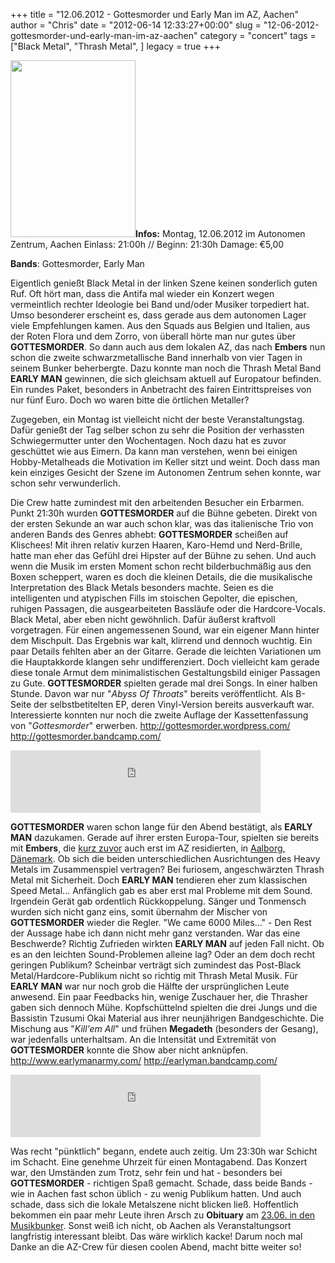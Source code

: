 +++
title = "12.06.2012 - Gottesmorder und Early Man im AZ, Aachen"
author = "Chris"
date = "2012-06-14 12:33:27+00:00"
slug = "12-06-2012-gottesmorder-und-early-man-im-az-aachen"
category = "concert"
tags = ["Black Metal", "Thrash Metal", ]
legacy = true
+++

<img src="images//2012/06/2012-06-12-Gottesmorder-Early-Man-AZ-Aachen.jpg" alt="" title="2012-06-12 - Gottesmorder - Early Man - AZ Aachen" width="200" height="283" class="alignnone size-full wp-image-8397 coverImg" />**Infos:**
Montag, 12.06.2012 im Autonomen Zentrum, Aachen
Einlass: 21:00h // Beginn: 21:30h
Damage: €5,00

**Bands**: Gottesmorder, Early Man

Eigentlich genießt Black Metal in der linken Szene keinen sonderlich guten Ruf. Oft hört man, dass die Antifa mal wieder ein Konzert wegen vermeintlich rechter Ideologie bei Band und/oder Musiker torpediert hat. Umso besonderer erscheint es, dass gerade aus dem autonomen Lager viele Empfehlungen kamen. Aus den Squads aus Belgien und Italien, aus der Roten Flora und dem Zorro, von überall hörte man nur gutes über **GOTTESMORDER**. So dann auch aus dem lokalen AZ, das nach **Embers** nun schon die zweite schwarzmetallische Band innerhalb von vier Tagen in seinem Bunker beherbergte. Dazu konnte man noch die Thrash Metal Band **EARLY MAN** gewinnen, die sich gleichsam aktuell auf Europatour befinden. Ein rundes Paket, besonders in Anbetracht des fairen Eintrittspreises von nur fünf Euro. Doch wo waren bitte die örtlichen Metaller?

Zugegeben, ein Montag ist vielleicht nicht der beste Veranstaltungstag. Dafür genießt der Tag selber schon zu sehr die Position der verhassten Schwiegermutter unter den Wochentagen. Noch dazu hat es zuvor geschüttet wie aus Eimern. Da kann man verstehen, wenn bei einigen  Hobby-Metalheads die Motivation im Keller sitzt und weint. Doch dass man kein einziges Gesicht der Szene im Autonomen Zentrum sehen konnte, war schon sehr verwunderlich.

Die Crew hatte zumindest mit den arbeitenden Besucher ein Erbarmen. Punkt 21:30h wurden **GOTTESMORDER** auf die Bühne gebeten. Direkt von der ersten Sekunde an war auch schon klar, was das italienische Trio von anderen Bands des Genres abhebt: **GOTTESMORDER** scheißen auf Klischees! Mit ihren relativ kurzen Haaren, Karo-Hemd und Nerd-Brille, hatte man eher das Gefühl drei Hipster auf der Bühne zu sehen. Und auch wenn die Musik im ersten Moment schon recht bilderbuchmäßig aus den Boxen scheppert, waren es doch die kleinen Details, die die musikalische Interpretation des Black Metals besonders machte. Seien es die intelligenten und atypischen Fills im stoischen Gepolter, die epischen, ruhigen Passagen, die ausgearbeiteten Bassläufe oder die Hardcore-Vocals. Black Metal, aber eben nicht gewöhnlich. Dafür äußerst kraftvoll vorgetragen. 
Für einen angemessenen Sound, war ein eigener Mann hinter dem Mischpult. Das Ergebnis war kalt, klirrend und dennoch wuchtig. Ein paar Details fehlten aber an der Gitarre. Gerade die leichten Variationen um die Hauptakkorde klangen sehr undifferenziert. Doch vielleicht kam gerade diese tonale Armut dem minimalistischen Gestaltungsbild einiger Passagen zu Gute. **GOTTESMORDER** spielten gerade mal drei Songs. In einer halben Stunde. Davon war nur "_Abyss Of Throats_" bereits veröffentlicht. Als B-Seite der selbstbetitelten EP, deren Vinyl-Version bereits ausverkauft war. Interessierte konnten nur noch die zweite Auflage der Kassettenfassung von "_Gottesmorder_" erwerben.
<a href="http://gottesmorder.wordpress.com/">http://gottesmorder.wordpress.com/</a>
<a href="http://gottesmorder.bandcamp.com/">http://gottesmorder.bandcamp.com/</a>

<iframe width="400" height="100" style="position: relative; display: block; width: 400px; height: 100px;" src="http://bandcamp.com/EmbeddedPlayer/v=2/album=661909884/size=venti/bgcol=222222/linkcol=FFFFFF/" allowtransparency="true" frameborder="0"><a href="http://gottesmorder.bandcamp.com/album/gottesmorder-ep">Gottesmorder EP by Gottesmorder</a></iframe>

 
**GOTTESMORDER** waren schon lange für den Abend bestätigt, als **EARLY MAN** dazukamen. Gerade auf ihrer ersten Europa-Tour, spielten  sie bereits mit **Embers**, die <a href="http://necroslaughter.de/2012/06/07-06-2012-m-m-a-und-embers-im-az-aachen/" title="07.06.2012 – M.M.A. und Embers im AZ, Aachen">kurz zuvor</a> auch erst im AZ residierten, in <a href="http://www.cvltnation.com/cvlt-nation-exclusiveembers-tour-diarypart-nine/">Aalborg, Dänemark</a>. Ob sich die beiden unterschiedlichen Ausrichtungen des Heavy Metals im Zusammenspiel vertragen? Bei furiosem, angeschwärzten Thrash Metal mit Sicherheit. Doch **EARLY MAN** tendieren eher zum klassischen Speed Metal...
Anfänglich gab es aber erst mal Probleme mit dem Sound. Irgendein Gerät gab ordentlich Rückkoppelung. Sänger und Tonmensch wurden sich nicht ganz eins, somit übernahm der Mischer von **GOTTESMORDER** wieder die Regler. "We came 6000 Miles..." - Den Rest der Aussage habe ich dann nicht mehr ganz verstanden. War das eine Beschwerde? Richtig Zufrieden wirkten **EARLY MAN** auf jeden Fall nicht. Ob es an den leichten Sound-Problemen alleine lag? Oder an dem doch recht geringen Publikum? Scheinbar verträgt sich zumindest das Post-Black Metal/Hardcore-Publikum nicht so richtig mit Thrash Metal Musik. Für **EARLY MAN** war nur noch grob die Hälfte der ursprünglichen Leute anwesend. 
Ein paar Feedbacks hin, wenige Zuschauer her, die Thrasher gaben sich dennoch Mühe. Kopfschüttelnd spielten die drei Jungs und die Bassistin Tzusumi Okai Material aus ihrer neunjährigen Bandgeschichte. Die Mischung aus "_Kill'em All_" und frühen **Megadeth** (besonders der Gesang), war jedenfalls unterhaltsam. An die Intensität und Extremität von **GOTTESMORDER** konnte die Show aber  nicht anknüpfen. 
<a href="http://www.earlymanarmy.com/">http://www.earlymanarmy.com/</a>
<a href="http://earlyman.bandcamp.com/">http://earlyman.bandcamp.com/</a>

<iframe width="400" height="100" style="position: relative; display: block; width: 400px; height: 100px;" src="http://bandcamp.com/EmbeddedPlayer/v=2/album=940139181/size=venti/bgcol=222222/linkcol=FFFFFF/" allowtransparency="true" frameborder="0"><a href="http://earlyman.bandcamp.com/album/death-potion">Death Potion by Early Man</a></iframe>


Was recht "pünktlich" begann, endete auch zeitig. Um 23:30h war Schicht im Schacht. Eine genehme Uhrzeit für einen Montagabend. Das Konzert war, den Umständen zum Trotz, sehr fein und hat - besonders bei **GOTTESMORDER** - richtigen Spaß gemacht. Schade, dass beide Bands - wie in Aachen fast schon üblich - zu wenig Publikum hatten. Und auch schade, dass sich die lokale Metalszene nicht blicken ließ. Hoffentlich bekommen ein paar mehr Leute ihren Arsch zu **Obituary** am <a href="http://www.musikbunker-aachen.de/musikbunker/de/pages/veranstaltungen/konzerte.php#230612">23.06. in den Musikbunker</a>. Sonst weiß ich nicht, ob Aachen als Veranstaltungsort langfristig interessant bleibt. Das wäre wirklich kacke! Darum noch mal Danke an die AZ-Crew für diesen coolen Abend, macht bitte weiter so!
